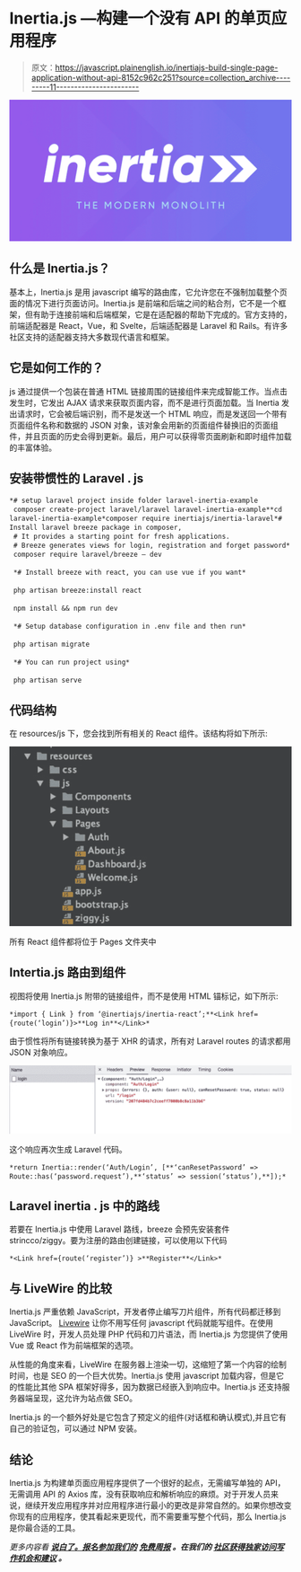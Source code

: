 # Inertia.js —构建一个没有 API 的单页应用程序

> 原文：<https://javascript.plainenglish.io/inertiajs-build-single-page-application-without-api-8152c962c251?source=collection_archive---------11----------------------->

![](img/0cf1db35b1f0b8a454873de3488bd9f6.png)

## **什么是 Inertia.js？**

基本上，Inertia.js 是用 javascript 编写的路由库，它允许您在不强制加载整个页面的情况下进行页面访问。Inertia.js 是前端和后端之间的粘合剂，它不是一个框架，但有助于连接前端和后端框架，它是在适配器的帮助下完成的。官方支持的，前端适配器是 React，Vue，和 Svelte，后端适配器是 Laravel 和 Rails。有许多社区支持的适配器支持大多数现代语言和框架。

## **它是如何工作的？**

js 通过提供一个包装在普通 HTML 链接周围的链接组件来完成智能工作。当点击发生时，它发出 AJAX 请求来获取页面内容，而不是进行页面加载。当 Inertia 发出请求时，它会被后端识别，而不是发送一个 HTML 响应，而是发送回一个带有页面组件名称和数据的 JSON 对象，该对象会用新的页面组件替换旧的页面组件，并且页面的历史会得到更新。最后，用户可以获得零页面刷新和即时组件加载的丰富体验。

## **安装带惯性的 Laravel . js**

```
*# setup laravel project inside folder laravel-inertia-example
 composer create-project laravel/laravel laravel-inertia-example**cd laravel-inertia-example*composer require inertiajs/inertia-laravel*# Install laravel breeze package in composer,
 # It provides a starting point for fresh applications.
 # Breeze generates views for login, registration and forget password* 
 composer require laravel/breeze — dev

 *# Install breeze with react, you can use vue if you want*

 php artisan breeze:install react

 npm install && npm run dev

 *# Setup database configuration in .env file and then run*

 php artisan migrate

 *# You can run project using*

 php artisan serve
```

## **代码结构**

在 resources/js 下，您会找到所有相关的 React 组件。该结构将如下所示:

![](img/8489b22fde54cd837800fcf2f91ee8d3.png)

所有 React 组件都将位于 Pages 文件夹中

## **Intertia.js 路由到组件**

视图将使用 Inertia.js 附带的链接组件，而不是使用 HTML 锚标记，如下所示:

```
*import { Link } from ‘@inertiajs/inertia-react’;**<Link href={route(‘login’)}>**Log in**</Link>*
```

由于惯性将所有链接转换为基于 XHR 的请求，所有对 Laravel routes 的请求都用 JSON 对象响应。

![](img/47803dd037d024308fbe423e0455530e.png)

这个响应再次生成 Laravel 代码。

```
*return Inertia::render(‘Auth/Login’, [**‘canResetPassword’ => Route::has(‘password.request’),**‘status’ => session(‘status’),**]);*
```

## **Laravel inertia . js 中的路线**

若要在 Inertia.js 中使用 Laravel 路线，breeze 会预先安装套件 strincco/ziggy。要为注册的路由创建链接，可以使用以下代码

```
*<Link href={route(‘register’)} >**Register**</Link>*
```

## **与 LiveWire 的比较**

Inertia.js 严重依赖 JavaScript，开发者停止编写刀片组件，所有代码都迁移到 JavaScript。 [Livewire](https://docs.google.com/document/d/1G1s1AUQ2uYhsL2zunNeNsFTRpjScK-oN5TZDUuYn6wc/edit) 让你不用写任何 javascript 代码就能写组件。在使用 LiveWire 时，开发人员处理 PHP 代码和刀片语法，而 Inertia.js 为您提供了使用 Vue 或 React 作为前端框架的选项。

从性能的角度来看，LiveWire 在服务器上渲染一切，这缩短了第一个内容的绘制时间，也是 SEO 的一个巨大优势。Inertia.js 使用 javascript 加载内容，但是它的性能比其他 SPA 框架好得多，因为数据已经嵌入到响应中。Inertia.js 还支持服务器端呈现，这允许为站点做 SEO。

Inertia.js 的一个额外好处是它包含了预定义的组件(对话框和确认模式),并且它有自己的验证包，可以通过 NPM 安装。

## **结论**

Inertia.js 为构建单页面应用程序提供了一个很好的起点，无需编写单独的 API，无需调用 API 的 Axios 库，没有获取响应和解析响应的麻烦。对于开发人员来说，继续开发应用程序并对应用程序进行最小的更改是非常自然的。如果你想改变你现有的应用程序，使其看起来更现代，而不需要重写整个代码，那么 Inertia.js 是你最合适的工具。

*更多内容看* [***说白了。报名参加我们的***](http://plainenglish.io/) **[***免费周报***](http://newsletter.plainenglish.io/) *。在我们的* [***社区获得独家访问写作机会和建议***](https://discord.gg/GtDtUAvyhW) *。***